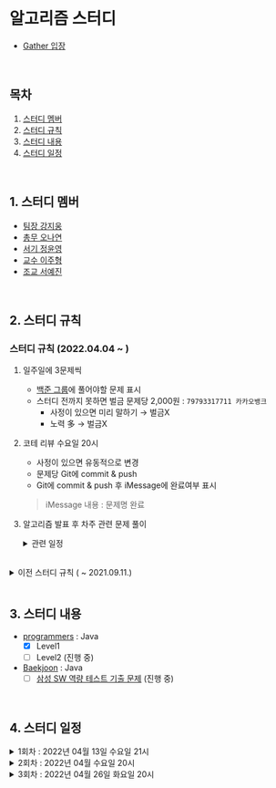 # 알고리즘 스터디
- [Gather 입장](https://app.gather.town/app/eJpFuAmrssti9KgG/kim)

<br />

## 목차
1. [스터디 멤버](#1-스터디-멤버)
2. [스터디 규칙](#2-스터디-규칙)
3. [스터디 내용](#3-스터디-내용)
4. [스터디 일정](#4-스터디-일정)

<br />

## 1. 스터디 멤버
- [팀장 강지웅][woong]
- [총무 오나연][yeon]
- [서기 정윤영][zeong]
- [교수 이주형][hyung]
- [조교 서예진][jin]

<br />

## 2. 스터디 규칙

### 스터디 규칙 (2022.04.04 ~ )
1. 일주일에 3문제씩
    - [백준 그룹](https://www.acmicpc.net/group/14425)에 풀어야할 문제 표시
    - 스터디 전까지 못하면 벌금 문제당 2,000원 : ```79793317711 카카오뱅크```
        - 사정이 있으면 미리 말하기 → 벌금X
        - 노력 多 → 벌금X  
2. 코테 리뷰 수요일 20시
    - 사정이 있으면 유동적으로 변경
    - 문제당 Git에 commit & push
    - Git에 commit & push 후 iMessage에 완료여부 표시
    > iMessage 내용 : 문제명 완료
3. 알고리즘 발표 후 차주 관련 문제 풀이 

    <details>   
    <summary>관련 일정</summary>
    <div markdown="1">
   
   - **2022년 04월 26일 화요일 20시**
      - BFS, DFS, 백트래킹 발표 : [예진][jin] 
   - **2022년 05월 04일 수요일 20시**
      - 순열, 조합, 부분조합 발표 : [윤영][zeong]
      - BFS, DFS, 백트래킹 문제 풀이
   - **2022년 05월 11일 수요일 20시**
      - DP 발표 : [주형][hyung]
      - 순열, 조합, 부분조합 문제 풀이
   - **2022년 05월 18일 수요일 20시**
     - 다익스트라, 벨먼-포드, 플로이드-와샬 : [나연][yeon]
     - DP 문제 풀이 
   - **2022년 05월 25일 수요일 20시**
      - 프림, 크루스칼, 유니온파인드 : [지웅][woong]
      - 다익스트라, 벨먼-포드, 플로이드-와샬 문제 풀이

    </div>
    </details>

<br />

<details>
<summary>이전 스터디 규칙 ( ~ 2021.09.11.)</summary>
<div markdown="1">

1. ~일주일에 3문제씩~
    - ~스터디 전까지 못하면 벌금 문제당 1,000원~
2. ~코테 리뷰 토요일 22시~
    - ~시작할 때 iMessage에 완료여부 표시~
    - ~종료되면 본인 코드 업로드~
3. ~사정 있으면 미리 말하기 → 벌금X~
    - ~해당 주차 리뷰 전까지 풀기 (최대 2일)~

</div>
</details>

<br />

## 3. 스터디 내용
- [programmers](https://programmers.co.kr/learn/challenges) : Java 
    - [x] Level1
    - [ ] Level2 (진행 중)
- [Baekjoon](https://www.acmicpc.net/) : Java
    - [ ] [삼성 SW 역량 테스트 기출 문제](https://www.acmicpc.net/workbook/view/1152) (진행 중)

<br />

## 4. 스터디 일정

<details>
<summary>1회차 : 2022년 04월 13일 수요일 21시</summary>
<div markdown="1">

- [구슬 탈출2](https://www.acmicpc.net/problem/13460)
- [2048(Easy)](https://www.acmicpc.net/problem/12100)
- [뱀](https://www.acmicpc.net/problem/3190)

</div>
</details>

    
<details>
<summary>2회차 : 2022년 04월 수요일 20시</summary>
<div markdown="1">

- [시험 감독](https://www.acmicpc.net/problem/13458)
- [주사위 굴리기](https://www.acmicpc.net/problem/14499)
- [테트로미노](https://www.acmicpc.net/problem/14500)

</div>
</details>


<details>
<summary>3회차 : 2022년 04월 26일 화요일 20시</summary>
<div markdown="1">

- [나머지가 1이 되는 수 찾기](https://programmers.co.kr/learn/courses/30/lessons/87389)
- [부족한 금액 계산하기](https://programmers.co.kr/learn/courses/30/lessons/82612)
- [신고 결과 받기](https://programmers.co.kr/learn/courses/30/lessons/92334)
- [없는 숫자 더하기](https://programmers.co.kr/learn/courses/30/lessons/86051)
- [최소직사각형](https://programmers.co.kr/learn/courses/30/lessons/86491)
- BFS, DFS, 백트래킹 발표 : [예진][jin]

</div>
</details>


[woong]:https://github.com/JIW00NG
[yeon]:https://github.com/yeon97
[zeong]:https://github.com/Zzeongyx2
[hyung]:https://github.com/yamiblack
[jin]:https://github.com/yejin25


